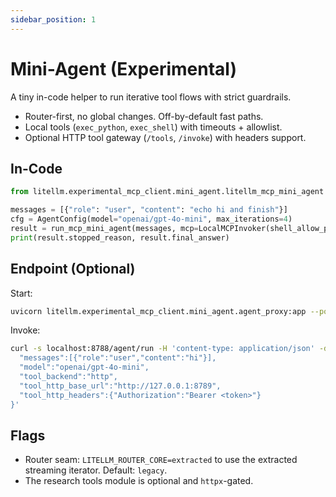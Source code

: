 ```yaml
---
sidebar_position: 1
---
```


# Mini-Agent (Experimental)

A tiny in-code helper to run iterative tool flows with strict guardrails.

- Router-first, no global changes. Off-by-default fast paths.
- Local tools (`exec_python`, `exec_shell`) with timeouts + allowlist.
- Optional HTTP tool gateway (`/tools`, `/invoke`) with headers support.

## In-Code

```py
from litellm.experimental_mcp_client.mini_agent.litellm_mcp_mini_agent import AgentConfig, LocalMCPInvoker, run_mcp_mini_agent

messages = [{"role": "user", "content": "echo hi and finish"}]
cfg = AgentConfig(model="openai/gpt-4o-mini", max_iterations=4)
result = run_mcp_mini_agent(messages, mcp=LocalMCPInvoker(shell_allow_prefixes=("echo",)), cfg=cfg)
print(result.stopped_reason, result.final_answer)
```

## Endpoint (Optional)

Start:

```bash
uvicorn litellm.experimental_mcp_client.mini_agent.agent_proxy:app --port 8788
```

Invoke:

```bash
curl -s localhost:8788/agent/run -H 'content-type: application/json' -d '{
  "messages":[{"role":"user","content":"hi"}],
  "model":"openai/gpt-4o-mini",
  "tool_backend":"http",
  "tool_http_base_url":"http://127.0.0.1:8789",
  "tool_http_headers":{"Authorization":"Bearer <token>"}
}'
```

## Flags

- Router seam: `LITELLM_ROUTER_CORE=extracted` to use the extracted streaming iterator. Default: `legacy`.
- The research tools module is optional and `httpx`-gated.

